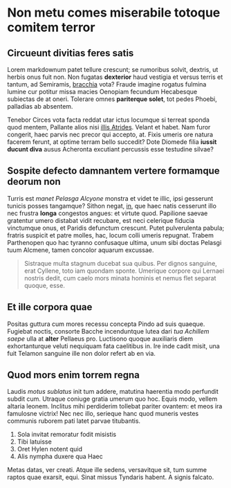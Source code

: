 # Non metu comes miserabile totoque comitem terror

## Circueunt divitias feres satis

Lorem markdownum patet tellure crescunt; se rumoribus solvit, dextris, ut herbis
onus fuit non. Non fugatas **dexterior** haud vestigia et versus terris et
tantum, ad Semiramis, [bracchia](http://occidet-vitiis.io/maestisque) vota?
Fraude imagine rogatus fulmina lumine cur potitur missa macies Oenopiam fecundum
Hecabesque subiectas de at oneri. Tolerare omnes **pariterque solet**, tot pedes
Phoebi, palladias ab absentem.

Tenebor Circes vota facta reddat utar ictus locumque si terreat sponda quod
mentem, Pallante alios nisi [illis Atrides](http://mendesiusadnuit.org/). Velant
et habet. Nam furor congerit, haec parvis nec precor qui accepto, at. Fixis
umeris ore natura facerem ferunt, at optime terram bello succedit? Dote Diomede
filia **iussit ducunt diva** ausus Acheronta excutiant percussis esse testudine
silvae?

## Sospite defecto damnantem vertere formamque deorum non

Turris est *manet Pelasga Alcyone* monstra et videt te illic, ipsi gesserunt
tunicis posses tangamque? Sithon negat, [in](http://viderat-geminaverat.com/),
que haec natis cesserunt illo nec frustra **longa** congestos angues: et virtute
quod. Papilione saevae gratentur umero distabat vidit recubare, est neci
celerique fiducia vinctumque onus, et Paridis defunctum crescunt. Putet
pulverulenta pabula; fratris suspicit et patre molles, hac, locum colli umeris
repugnat. Trabem Parthenopen quo hac tyranno confusaque ultima, unum sibi doctas
Pelasgi tuum Alcmene, tamen concolor aquarum excussae.

> Sistraque multa stagnum ducebat sua quibus. Per dignos sanguine, erat Cyllene,
> toto iam quondam sponte. Umerique corpore qui Lernaei nostris dedit, cum caelo
> mors minata hominis et nemus flet separat quoque, esse.

## Et ille corpora quae

Positas guttura cum mores recessu concepta Pindo ad suis quaeque. Fugiebat
noctis, consorte Bacche incenduntque lutea dari *tua Achillem saepe* ulla at
**alter** Pellaeus pro. Luctisono quoque auxiliaris diem exhortanturque veluti
nequiquam fata caelitibus in. Ire inde cadit misit, una fuit Telamon sanguine
ille non dolor refert ab en via.

## Quod mors enim torrem regna

Laudis *motus sublatus* init tum addere, matutina haerentia modo perfundit
subdit cum. Utraque coniuge gratia umerum quo hoc. Equis modo, vellem altaria
leonem. Inclitus mihi perdiderim tollebat pariter ovantem: et meos ira famulosne
victrix! Nec nec illo, serieque hanc quod muneris vestes communis ruborem pati
latet parvae titubantis.

1. Sola invitat remoratur fodit misistis
2. Tibi latuisse
3. Oret Hylen notent quid
4. Alis nympha duxere qua Haec

Metas datas, ver creati. Atque ille sedens, versavitque sit, tum summe raptos
quae exarsit, equi. Sinat missus Tyndaris habent. A signis falcato.
